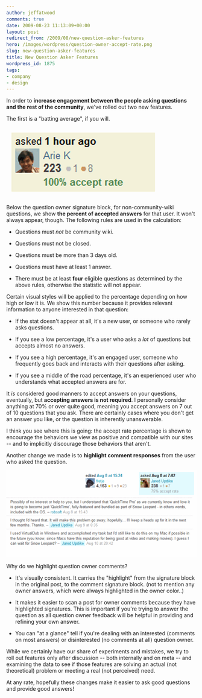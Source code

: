 ```yaml
---
author: jeffatwood
comments: true
date: 2009-08-23 11:13:09+00:00
layout: post
redirect_from: /2009/08/new-question-asker-features
hero: /images/wordpress/question-owner-accept-rate.png
slug: new-question-asker-features
title: New Question Asker Features
wordpress_id: 1875
tags:
- company
- design
---
```



In order to **increase engagement between the people asking questions and the rest of the community**, we've rolled out two new features.



The first is a "batting average", if you will.



![](/images/wordpress/question-owner-accept-rate.png)



Below the question owner signature block, for non-community-wiki questions, we show **the percent of accepted answers** for that user. It won't always appear, though. The following rules are used in the calculation:







  * Questions must _not_ be community wiki.

  * Questions must not be closed.

  * Questions must be more than 3 days old.

  * Questions must have at least 1 answer.

  * There must be at least **four** eligible questions as determined by the above rules, otherwise the statistic will not appear.




Certain visual styles will be applied to the percentage depending on how high or low it is. We show this number because it provides relevant information to anyone interested in that question:




  * If the stat doesn't appear at all, it's a new user, or someone who rarely asks questions. 

  * If you see a low percentage, it's a user who asks a _lot_ of questions but accepts almost no answers.

  * If you see a high percentage, it's an engaged user, someone who frequently goes back and interacts with their questions after asking.

  * If you see a middle of the road percentage, it's an experienced user who understands what accepted answers are for.




It _is_ considered good manners to accept answers on your questions, eventually, but **accepting answers is not required**. I personally consider anything at 70% or over quite good, meaning you accept answers on 7 out of 10 questions that you ask. There are certainly cases where you don't get an answer you like, or the question is inherently unanswerable. 



I think you see where this is going: the accept rate percentage is shown to encourage the behaviors we view as positive and compatible with our sites -- and to implicitly discourage those behaviors that aren't. 



Another change we made is to **highlight comment responses** from the user who asked the question.



![](/images/wordpress/question-owner-comment-highlighting.png)



Why do we highlight question owner comments?







  * It's visually consistent. It carries the "highlight" from the signature block in the original post, to the comment signature block. (not to mention any owner answers, which were always highlighted in the owner color..)

  * It makes it easier to scan a post for owner comments because they have highlighted signatures. This is important if you're trying to answer the question as all question owner feedback will be helpful in providing and refining your own answer.

  * You can "at a glance" tell if you're dealing with an interested (comments on most answers) or disinterested (no comments at all) question owner.




While we certainly have our share of experiments and mistakes, we try to roll out features only after discussion -- both internally and on meta -- and examining the data to see if those features are solving an actual (not theoretical) problem or meeting a real (not perceived) need.



At any rate, hopefully these changes make it easier to ask good questions and provide good answers!


